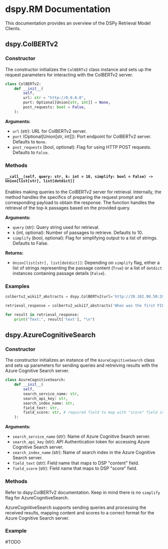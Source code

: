 # dspy.RM Documentation

This documentation provides an overview of the DSPy Retrieval Model Clients.

## dspy.ColBERTv2

### Constructor

The constructor initializes the `ColBERTv2` class instance and sets up the request parameters for interacting with the ColBERTv2 server.

```python
class ColBERTv2:
    def __init__(
        self,
        url: str = "http://0.0.0.0",
        port: Optional[Union[str, int]] = None,
        post_requests: bool = False,
    ):
```

**Arguments:**
- `url` (str): URL for ColBERTv2 server.
- `port` (Optional[Union[str, int]]): Port endpoint for ColBERTv2 server. Defaults to `None`.
- `post_requests` (bool, optional): Flag for using HTTP POST requests. Defaults to `False`.

### Methods

#### `__call__(self, query: str, k: int = 10, simplify: bool = False) -> Union[list[str], list[dotdict]]`

Enables making queries to the ColBERTv2 server for retrieval. Internally, the method handles the specifics of preparing the request prompt and corresponding payload to obtain the response. The function handles the retrieval of the top-k passages based on the provided query.

**Arguments:**
- `query` (str): Query string used for retrieval.
- `k` (int, optional): Number of passages to retrieve. Defaults to 10.
- `simplify` (bool, optional): Flag for simplifying output to a list of strings. Defaults to False.

**Returns:**
- `Union[list[str], list[dotdict]]`: Depending on `simplify` flag, either a list of strings representing the passage content (`True`) or a list of `dotdict` instances containing passage details (`False`).

### Examples

```python
colbertv2_wiki17_abstracts = dspy.ColBERTv2(url='http://20.102.90.50:2017/wiki17_abstracts')

retrieval_response = colbertv2_wiki17_abstracts('When was the first FIFA World Cup held?', k=5)

for result in retrieval_response:
    print("Text:", result['text'], "\n")
```

## dspy.AzureCognitiveSearch

### Constructor

The constructor initializes an instance of the `AzureCognitiveSearch` class and sets up parameters for sending queries and retreiving results  with the Azure Cognitive Search server.

```python
class AzureCognitiveSearch:
    def __init__(
        self,
        search_service_name: str,
        search_api_key: str,
        search_index_name: str,
        field_text: str,
        field_score: str, # required field to map with "score" field in dsp framework
    ):
```

**Arguments:**
- `search_service_name` (str): Name of Azure Cognitive Search server.
- `search_api_key` (str): API Authentication token for accessing Azure Cognitive Search server.
- `search_index_name` (str): Name of search index in the Azure Cognitive Search server.
- `field_text` (str): Field name that maps to DSP "content" field.
- `field_score` (str): Field name that maps to DSP "score" field.

### Methods

Refer to dspy.ColBERTv2 documentation. Keep in mind there is no `simplify` flag for AzureCognitiveSearch.

AzureCognitiveSearch supports sending queries and processing the received results, mapping content and scores to a correct format for the Azure Cognitive Search server.

### Example
#TODO